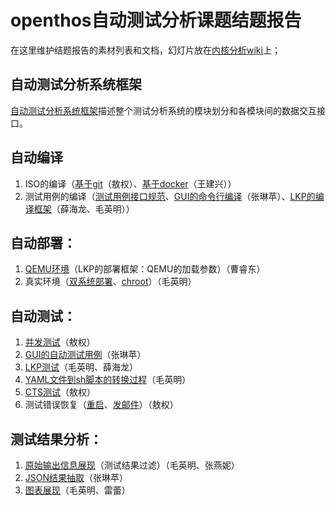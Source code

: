 # openthos自动测试分析课题结题报告
在这里维护结题报告的素材列表和文档，幻灯片放在[内核分析wiki](http://os.cs.tsinghua.edu.cn/research/kernel/Openthos4H170pro2016#A.2BZeVf1w-)上；

## 自动测试分析系统框架

[自动测试分析系统框架](framework.md)描述整个测试分析系统的模块划分和各模块间的数据交互接口。

## 自动编译
1. ISO的编译（[基于git](compiler/git.md)（敖权）、[基于docker](compiler/docker.md)（王建兴））
1. 测试用例的编译（[测试用例接口规范](compiler/interface.md)、[GUI的命令行编译](compiler/gui.md)（张琳苹）、[LKP的编译框架](compiler/lkp.md)（薛海龙、毛英明））

## 自动部署：
1. [QEMU环境](deploy/qemu.md)（LKP的部署框架：QEMU的加载参数）（曹睿东）
1. 真实环境（[双系统部署](deploy/pair.md)、[chroot](deploy/chroot.md)）（毛英明）

## 自动测试：
1. [并发测试](test/concurrent.md)（敖权）
1. [GUI的自动测试用例](test/gui.md)（张琳苹）
1. [LKP测试](test/lkp.md)（毛英明、薛海龙）
 1. [YAML文件到sh脚本的转换过程](yaml_to_job.sh.md)（毛英明）
1. [CTS测试](test/cts.md)（敖权）
1. 测试错误恢复（[重启](test/reboot.md)、[发邮件](test/email.md)）（敖权）

## 测试结果分析：
1. [原始输出信息展现](analysis/reveal.md)（测试结果过滤）（毛英明、张燕妮）
1. [JSON结果抽取](analysis/json.md)（张琳苹）
1. [图表展现](analysis/chart.md)（毛英明、雷蕾）
